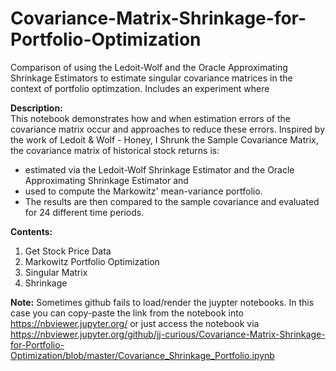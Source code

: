 # Covariance-Matrix-Shrinkage-for-Portfolio-Optimization
Comparison of using the Ledoit-Wolf and the Oracle Approximating Shrinkage Estimators to estimate singular covariance matrices in the context of portfolio optimzation. Includes an experiment where 

**Description:**  
This notebook demonstrates how and when estimation errors of the covariance matrix occur and approaches to reduce these errors. Inspired by the work of Ledoit & Wolf - Honey, I Shrunk the Sample Covariance Matrix, the covariance matrix of historical stock returns is:
* estimated via the Ledoit-Wolf Shrinkage Estimator and the Oracle Approximating Shrinkage Estimator and
* used to compute the Markowitz' mean-variance portfolio.
* The results are then compared to the sample covariance and evaluated for 24 different time periods.  
  

**Contents:**
1. Get Stock Price Data
2. Markowitz Portfolio Optimization
3. Singular Matrix
4. Shrinkage  
  

**Note:** Sometimes github fails to load/render the juypter notebooks. In this case you can copy-paste the link from the notebook into https://nbviewer.jupyter.org/ or just access the notebook via https://nbviewer.jupyter.org/github/jj-curious/Covariance-Matrix-Shrinkage-for-Portfolio-Optimization/blob/master/Covariance_Shrinkage_Portfolio.ipynb
